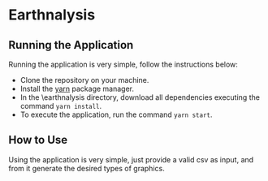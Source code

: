 # Earthnalysis

## Running the Application
Running the application is very simple, follow the instructions below:
- Clone the repository on your machine.
- Install the [yarn](https://classic.yarnpkg.com/lang/en/docs/install/#windows-stable) package manager.
- In the \earthnalysis directory, download all dependencies executing the command `yarn install`.
- To execute the application, run the command `yarn start`.

## How to Use

Using the application is very simple, just provide a valid csv as input, and from it generate the desired types of graphics.